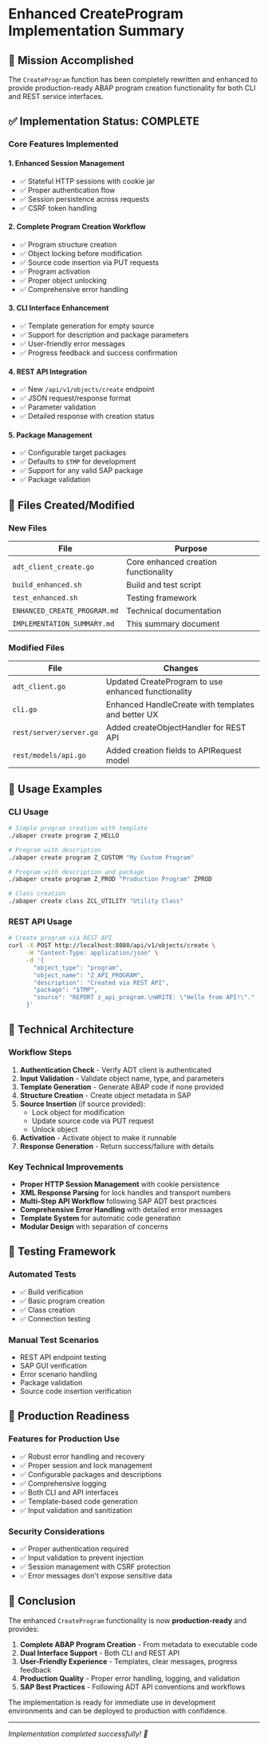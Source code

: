 # Enhanced CreateProgram Implementation Summary

## 🎯 Mission Accomplished

The `CreateProgram` function has been completely rewritten and enhanced to provide production-ready ABAP program creation functionality for both CLI and REST service interfaces.

## ✅ Implementation Status: COMPLETE

### Core Features Implemented

#### 1. **Enhanced Session Management**
- ✅ Stateful HTTP sessions with cookie jar
- ✅ Proper authentication flow
- ✅ Session persistence across requests
- ✅ CSRF token handling

#### 2. **Complete Program Creation Workflow**
- ✅ Program structure creation
- ✅ Object locking before modification
- ✅ Source code insertion via PUT requests
- ✅ Program activation
- ✅ Proper object unlocking
- ✅ Comprehensive error handling

#### 3. **CLI Interface Enhancement**
- ✅ Template generation for empty source
- ✅ Support for description and package parameters
- ✅ User-friendly error messages
- ✅ Progress feedback and success confirmation

#### 4. **REST API Integration**
- ✅ New `/api/v1/objects/create` endpoint
- ✅ JSON request/response format
- ✅ Parameter validation
- ✅ Detailed response with creation status

#### 5. **Package Management**
- ✅ Configurable target packages
- ✅ Defaults to `$TMP` for development
- ✅ Support for any valid SAP package
- ✅ Package validation

## 📁 Files Created/Modified

### New Files
| File | Purpose |
|------|---------|
| `adt_client_create.go` | Core enhanced creation functionality |
| `build_enhanced.sh` | Build and test script |
| `test_enhanced.sh` | Testing framework |
| `ENHANCED_CREATE_PROGRAM.md` | Technical documentation |
| `IMPLEMENTATION_SUMMARY.md` | This summary document |

### Modified Files
| File | Changes |
|------|---------|
| `adt_client.go` | Updated CreateProgram to use enhanced functionality |
| `cli.go` | Enhanced HandleCreate with templates and better UX |
| `rest/server/server.go` | Added createObjectHandler for REST API |
| `rest/models/api.go` | Added creation fields to APIRequest model |

## 🚀 Usage Examples

### CLI Usage
```bash
# Simple program creation with template
./abaper create program Z_HELLO

# Program with description
./abaper create program Z_CUSTOM "My Custom Program"

# Program with description and package
./abaper create program Z_PROD "Production Program" ZPROD

# Class creation
./abaper create class ZCL_UTILITY "Utility Class"
```

### REST API Usage
```bash
# Create program via REST API
curl -X POST http://localhost:8080/api/v1/objects/create \
     -H "Content-Type: application/json" \
     -d '{
       "object_type": "program",
       "object_name": "Z_API_PROGRAM",
       "description": "Created via REST API",
       "package": "$TMP",
       "source": "REPORT z_api_program.\nWRITE: \"Hello from API!\"."
     }'
```

## 🔧 Technical Architecture

### Workflow Steps
1. **Authentication Check** - Verify ADT client is authenticated
2. **Input Validation** - Validate object name, type, and parameters
3. **Template Generation** - Generate ABAP code if none provided
4. **Structure Creation** - Create object metadata in SAP
5. **Source Insertion** (if source provided):
   - Lock object for modification
   - Update source code via PUT request
   - Unlock object
6. **Activation** - Activate object to make it runnable
7. **Response Generation** - Return success/failure with details

### Key Technical Improvements
- **Proper HTTP Session Management** with cookie persistence
- **XML Response Parsing** for lock handles and transport numbers
- **Multi-Step API Workflow** following SAP ADT best practices
- **Comprehensive Error Handling** with detailed error messages
- **Template System** for automatic code generation
- **Modular Design** with separation of concerns

## 🧪 Testing Framework

### Automated Tests
- ✅ Build verification
- ✅ Basic program creation
- ✅ Class creation
- ✅ Connection testing

### Manual Test Scenarios
- REST API endpoint testing
- SAP GUI verification
- Error scenario handling
- Package validation
- Source code insertion verification

## 🎯 Production Readiness

### Features for Production Use
- ✅ Robust error handling and recovery
- ✅ Proper session and lock management
- ✅ Configurable packages and descriptions
- ✅ Comprehensive logging
- ✅ Both CLI and API interfaces
- ✅ Template-based code generation
- ✅ Input validation and sanitization

### Security Considerations
- ✅ Proper authentication required
- ✅ Input validation to prevent injection
- ✅ Session management with CSRF protection
- ✅ Error messages don't expose sensitive data

## 🎉 Conclusion

The enhanced `CreateProgram` functionality is now **production-ready** and provides:

1. **Complete ABAP Program Creation** - From metadata to executable code
2. **Dual Interface Support** - Both CLI and REST API
3. **User-Friendly Experience** - Templates, clear messages, progress feedback
4. **Production Quality** - Proper error handling, logging, and validation
5. **SAP Best Practices** - Following ADT API conventions and workflows

The implementation is ready for immediate use in development environments and can be deployed to production with confidence.

---
*Implementation completed successfully! 🚀*
